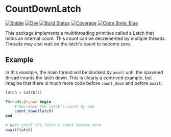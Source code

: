 # CountDownLatch

[![Stable](https://img.shields.io/badge/docs-stable-blue.svg)](https://Octogonapus.github.io/CountDownLatch.jl/stable)
[![Dev](https://img.shields.io/badge/docs-dev-blue.svg)](https://Octogonapus.github.io/CountDownLatch.jl/dev)
[![Build Status](https://github.com/Octogonapus/CountDownLatch.jl/workflows/CI/badge.svg)](https://github.com/Octogonapus/CountDownLatch.jl/actions)
[![Coverage](https://codecov.io/gh/Octogonapus/CountDownLatch.jl/branch/main/graph/badge.svg?token=MJVL5EVXTP)](https://codecov.io/gh/Octogonapus/CountDownLatch.jl)
[![Code Style: Blue](https://img.shields.io/badge/code%20style-blue-4495d1.svg)](https://github.com/invenia/BlueStyle)

This package implements a multithreading primitive called a Latch that holds an internal count.
This count can be decremented by multiple threads.
Threads may also wait on the latch's count to become zero.

## Example

In this example, the main thread will be blocked by `await` until the spawned thread counts the latch down.
This is clearly a contrived example, but imagine that there is much more code before `count_down` and before `await`.

```julia
latch = Latch(1)

Threads.@spawn begin
    # Decrease the latch's count by one
    count_down(latch)
end

# Wait until the latch's count become zero
await(latch)
```
